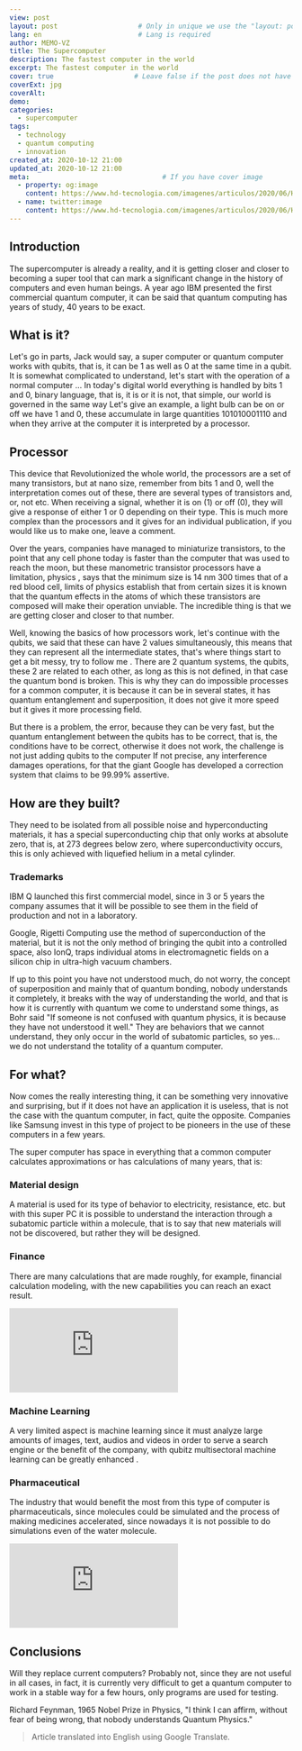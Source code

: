 ```yaml
---
view: post
layout: post                    # Only in unique we use the "layout: post"
lang: en                        # Lang is required
author: MEMO-VZ
title: The Supercomputer
description: The fastest computer in the world
excerpt: The fastest computer in the world
cover: true                    # Leave false if the post does not have cover image, if there is set to true
coverExt: jpg
coverAlt: 
demo:
categories:
  - supercomputer
tags: 
  - technology
  - quantum computing
  - innovation
created_at: 2020-10-12 21:00
updated_at: 2020-10-12 21:00
meta:                                 # If you have cover image
  - property: og:image
    content: https://www.hd-tecnologia.com/imagenes/articulos/2020/06/Honeywell-anuncia-la-computadora-cu%C3%A1ntica-m%C3%A1s-potente-del-mundo.jpg        # For locale /es/, add  "/images/es/posts/"
  - name: twitter:image
    content: https://www.hd-tecnologia.com/imagenes/articulos/2020/06/Honeywell-anuncia-la-computadora-cu%C3%A1ntica-m%C3%A1s-potente-del-mundo.jpg
---
```


## Introduction

The supercomputer is already a reality, and it is getting closer and closer to becoming a super tool that can mark a significant change in the history of computers and even human beings. A year ago IBM presented the first commercial quantum computer, it can be said that quantum computing has years of study, 40 years to be exact.

## What is it?

Let's go in parts, Jack would say, a super computer or quantum computer works with qubits, that is, it can be 1 as well as 0 at the same time in a qubit. It is somewhat complicated to understand, let's start with the operation of a normal computer ... In today's digital world everything is handled by bits 1 and 0, binary language, that is, it is or it is not, that simple, our world is governed in the same way Let's give an example, a light bulb can be on or off we have 1 and 0, these accumulate in large quantities 101010001110 and when they arrive at the computer it is interpreted by a processor.

##  Processor

This device that Revolutionized the whole world, the processors are a set of many transistors, but at nano size, remember from bits 1 and 0, well the interpretation comes out of these, there are several types of transistors and, or, not etc. When receiving a signal, whether it is on (1) or off (0), they will give a response of either 1 or 0 depending on their type. This is much more complex than the processors and it gives for an individual publication, if you would like us to make one, leave a comment.

Over the years, companies have managed to miniaturize transistors, to the point that any cell phone today is faster than the computer that was used to reach the moon, but these manometric transistor processors have a limitation, physics , says that the minimum size is 14 nm 300 times that of a red blood cell, limits of physics establish that from certain sizes it is known that the quantum effects in the atoms of which these transistors are composed will make their operation unviable. The incredible thing is that we are getting closer and closer to that number.

Well, knowing the basics of how processors work, let's continue with the qubits, we said that these can have 2 values ​​simultaneously, this means that they can represent all the intermediate states, that's where things start to get a bit messy, try to follow me . There are 2 quantum systems, the qubits, these 2 are related to each other, as long as this is not defined, in that case the quantum bond is broken. This is why they can do impossible processes for a common computer, it is because it can be in several states, it has quantum entanglement and superposition, it does not give it more speed but it gives it more processing field.

But there is a problem, the error, because they can be very fast, but the quantum entanglement between the qubits has to be correct, that is, the conditions have to be correct, otherwise it does not work, the challenge is not just adding qubits to the computer If not precise, any interference damages operations, for that the giant Google has developed a correction system that claims to be 99.99% assertive.

<lazy-load tag="img" :data="{ src: 'https://hardzone.es/app/uploads-hardzone.es/2019/07/CPU-01-930x487.jpg', alt: 'Processor' }" />

## How are they built?

<lazy-load tag="img" :data="{ src: 'https://www.elfinanciero.com.mx/uploads/2019/01/16/4baf54f3691547659025.jpeg' , alt: 'Supercomputer'}" />

They need to be isolated from all possible noise and hyperconducting materials, it has a special superconducting chip that only works at absolute zero, that is, at 273 degrees below zero, where superconductivity occurs, this is only achieved with liquefied helium in a metal cylinder.

### Trademarks

IBM Q launched this first commercial model, since in 3 or 5 years the company assumes that it will be possible to see them in the field of production and not in a laboratory.

Google, Rigetti Computing use the method of superconduction of the material, but it is not the only method of bringing the qubit into a controlled space, also IonQ, traps individual atoms in electromagnetic fields on a silicon chip in ultra-high vacuum chambers.

If up to this point you have not understood much, do not worry, the concept of superposition and mainly that of quantum bonding, nobody understands it completely, it breaks with the way of understanding the world, and that is how it is currently with quantum we come to understand some things, as Bohr said "If someone is not confused with quantum physics, it is because they have not understood it well." They are behaviors that we cannot understand, they only occur in the world of subatomic particles, so yes… we do not understand the totality of a quantum computer.

## For what?

Now comes the really interesting thing, it can be something very innovative and surprising, but if it does not have an application it is useless, that is not the case with the quantum computer, in fact, quite the opposite. Companies like Samsung invest in this type of project to be pioneers in the use of these computers in a few years.

The super computer has space in everything that a common computer calculates approximations or has calculations of many years, that is:

### Material design

A material is used for its type of behavior to electricity, resistance, etc. but with this super PC it is possible to understand the interaction through a subatomic particle within a molecule, that is to say that new materials will not be discovered, but rather they will be designed.

### Finance

There are many calculations that are made roughly, for example, financial calculation modeling, with the new capabilities you can reach an exact result.

<iframe class="video" src="https://www.youtube.com/embed/MPo9iyFIwbw" frameborder="0" allow="accelerometer; autoplay; clipboard-write; encrypted-media; gyroscope; picture-in-picture" allowfullscreen></iframe>

### Machine Learning

A very limited aspect is machine learning since it must analyze large amounts of images, text, audios and videos in order to serve a search engine or the benefit of the company, with qubitz multisectoral machine learning can be greatly enhanced .

### Pharmaceutical

The industry that would benefit the most from this type of computer is pharmaceuticals, since molecules could be simulated and the process of making medicines accelerated, since nowadays it is not possible to do simulations even of the water molecule.

<iframe class="video" src="https://www.youtube.com/embed/qarc7AA4-wM" frameborder="0" allow="accelerometer; autoplay; clipboard-write; encrypted-media; gyroscope; picture-in-picture" allowfullscreen></iframe>

## Conclusions

Will they replace current computers? Probably not, since they are not useful in all cases, in fact, it is currently very difficult to get a quantum computer to work in a stable way for a few hours, only programs are used for testing.


Richard Feynman, 1965 Nobel Prize in Physics, "I think I can affirm, without fear of being wrong, that nobody understands Quantum Physics."

> Article translated into English using Google Translate.